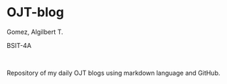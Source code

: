 # OJT-blog

Gomez, Algilbert T.

BSIT-4A

<br>

Repository of my daily OJT blogs using markdown language and GitHub.
